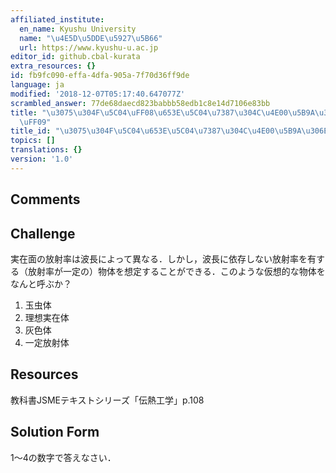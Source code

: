 ```yaml
---
affiliated_institute:
  en_name: Kyushu University
  name: "\u4E5D\u5DDE\u5927\u5B66"
  url: https://www.kyushu-u.ac.jp
editor_id: github.cbal-kurata
extra_resources: {}
id: fb9fc090-effa-4dfa-905a-7f70d36ff9de
language: ja
modified: '2018-12-07T05:17:40.647077Z'
scrambled_answer: 77de68daecd823babbb58edb1c8e14d7106e83bb
title: "\u3075\u304F\u5C04\uFF08\u653E\u5C04\u7387\u304C\u4E00\u5B9A\u306E\u7269\u4F53\
  \uFF09"
title_id: "\u3075\u304F\u5C04\u653E\u5C04\u7387\u304C\u4E00\u5B9A\u306E\u7269\u4F53"
topics: []
translations: {}
version: '1.0'
---
```


## Comments



## Challenge
実在面の放射率は波長によって異なる．しかし，波長に依存しない放射率を有する（放射率が一定の）物体を想定することができる．このような仮想的な物体をなんと呼ぶか？
1. 玉虫体
2. 理想実在体
3. 灰色体
4. 一定放射体




## Resources
教科書JSMEテキストシリーズ「伝熱工学」p.108


## Solution Form
1〜4の数字で答えなさい．



